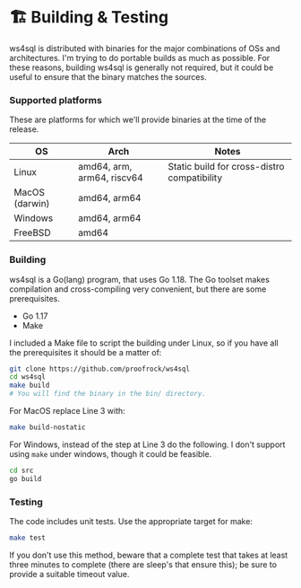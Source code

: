 # 🏗 Building & Testing

ws4sql is distributed with binaries for the major combinations of OSs and architectures. I'm trying to do portable builds as much as possible. For these reasons, building ws4sql is generally not required, but it could be useful to ensure that the binary matches the sources.

### Supported platforms

These are platforms for which we'll provide binaries at the time of the release.

| OS             | Arch                       | Notes                                       |
| -------------- | -------------------------- | ------------------------------------------- |
| Linux          | amd64, arm, arm64, riscv64 | Static build for cross-distro compatibility |
| MacOS (darwin) | amd64, arm64               |                                             |
| Windows        | amd64, arm64               |                                             |
| FreeBSD        | amd64                      |                                             |

### Building

ws4sql is a Go(lang) program, that uses Go 1.18. The Go toolset makes compilation and cross-compiling very convenient, but there are some prerequisites.

* Go 1.17
* Make

I included a Make file to script the building under Linux, so if you have all the prerequisites it should be a matter of:

```bash
git clone https://github.com/proofrock/ws4sql
cd ws4sql
make build
# You will find the binary in the bin/ directory.
```

For MacOS replace Line 3 with:

```bash
make build-nostatic
```

For Windows, instead of the step at Line 3 do the following. I don't support using `make` under windows, though it could be feasible.

```bash
cd src
go build
```

### Testing

The code includes unit tests. Use the appropriate target for make:

```bash
make test
```

If you don't use this method, beware that a complete test that takes at least three minutes to complete (there are sleep's that ensure this); be sure to provide a suitable timeout value.
